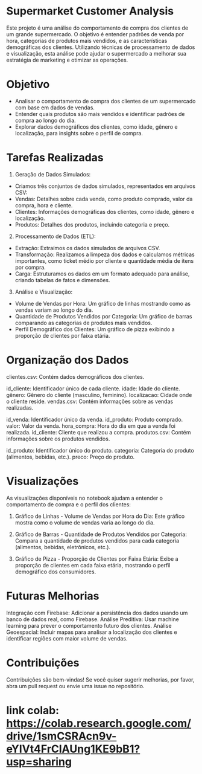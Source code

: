 # Supermarket Customer Analysis

Este projeto é uma análise do comportamento de compra dos clientes de um grande supermercado. O objetivo é entender padrões de venda por hora, categorias de produtos mais vendidos, e as características demográficas dos clientes.
Utilizando técnicas de processamento de dados e visualização, esta análise pode ajudar o supermercado a melhorar sua estratégia de marketing e otimizar as operações.

# Objetivo

- Analisar o comportamento de compra dos clientes de um supermercado com base em dados de vendas.
- Entender quais produtos são mais vendidos e identificar padrões de compra ao longo do dia.
- Explorar dados demográficos dos clientes, como idade, gênero e localização, para insights sobre o perfil de compra.

# Tarefas Realizadas

1. Geração de Dados Simulados:

- Criamos três conjuntos de dados simulados, representados em arquivos CSV:
- Vendas: Detalhes sobre cada venda, como produto comprado, valor da compra, hora e cliente.
- Clientes: Informações demográficas dos clientes, como idade, gênero e localização.
- Produtos: Detalhes dos produtos, incluindo categoria e preço.

2. Processamento de Dados (ETL):

- Extração: Extraímos os dados simulados de arquivos CSV.
- Transformação: Realizamos a limpeza dos dados e calculamos métricas importantes, como ticket médio por cliente e quantidade média de itens por compra.
- Carga: Estruturamos os dados em um formato adequado para análise, criando tabelas de fatos e dimensões.

3. Análise e Visualização:

- Volume de Vendas por Hora: Um gráfico de linhas mostrando como as vendas variam ao longo do dia.
- Quantidade de Produtos Vendidos por Categoria: Um gráfico de barras comparando as categorias de produtos mais vendidos.
- Perfil Demográfico dos Clientes: Um gráfico de pizza exibindo a proporção de clientes por faixa etária.

 # Organização dos Dados

clientes.csv: Contém dados demográficos dos clientes.

id_cliente: Identificador único de cada cliente.
idade: Idade do cliente.
gênero: Gênero do cliente (masculino, feminino).
localizacao: Cidade onde o cliente reside.
vendas.csv: Contém informações sobre as vendas realizadas.

id_venda: Identificador único da venda.
id_produto: Produto comprado.
valor: Valor da venda.
hora_compra: Hora do dia em que a venda foi realizada.
id_cliente: Cliente que realizou a compra.
produtos.csv: Contém informações sobre os produtos vendidos.

id_produto: Identificador único do produto.
categoria: Categoria do produto (alimentos, bebidas, etc.).
preco: Preço do produto.

# Visualizações

As visualizações disponíveis no notebook ajudam a entender o comportamento de compra e o perfil dos clientes:

1. Gráfico de Linhas - Volume de Vendas por Hora do Dia:
Este gráfico mostra como o volume de vendas varia ao longo do dia.

2. Gráfico de Barras - Quantidade de Produtos Vendidos por Categoria:
Compara a quantidade de produtos vendidos para cada categoria (alimentos, bebidas, eletrônicos, etc.).

3. Gráfico de Pizza - Proporção de Clientes por Faixa Etária:
Exibe a proporção de clientes em cada faixa etária, mostrando o perfil demográfico dos consumidores.

# Futuras Melhorias
Integração com Firebase: Adicionar a persistência dos dados usando um banco de dados real, como Firebase.
Análise Preditiva: Usar machine learning para prever o comportamento futuro dos clientes.
Análise Geoespacial: Incluir mapas para analisar a localização dos clientes e identificar regiões com maior volume de vendas.

# Contribuições
Contribuições são bem-vindas! Se você quiser sugerir melhorias, por favor, abra um pull request ou envie uma issue no repositório.
# link colab: https://colab.research.google.com/drive/1smCSRAcn9v-eYIVt4FrClAUng1KE9bB1?usp=sharing

